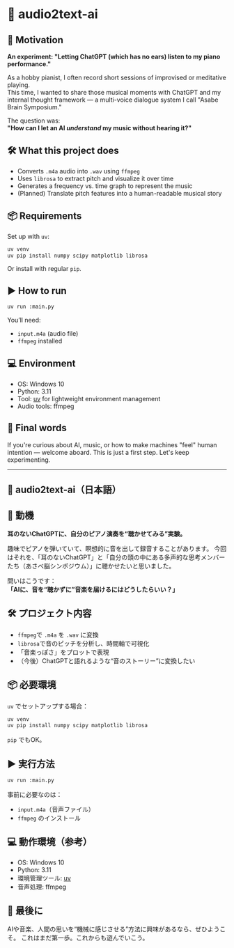 # 🎹 audio2text-ai

## 🧠 Motivation

**An experiment: "Letting ChatGPT (which has no ears) listen to my piano performance."**

As a hobby pianist, I often record short sessions of improvised or meditative playing.  
This time, I wanted to share those musical moments with ChatGPT and my internal thought framework — a multi-voice dialogue system I call "Asabe Brain Symposium."

The question was:  
**"How can I let an AI *understand* my music without hearing it?"**

## 🛠️ What this project does

- Converts `.m4a` audio into `.wav` using `ffmpeg`  
- Uses `librosa` to extract pitch and visualize it over time  
- Generates a frequency vs. time graph to represent the music  
- (Planned) Translate pitch features into a human-readable musical story

## 📦 Requirements

Set up with `uv`:

```bash
uv venv
uv pip install numpy scipy matplotlib librosa
````

Or install with regular `pip`.

## ▶️ How to run

```bash
uv run :main.py
```

You’ll need:

* `input.m4a` (audio file)
* `ffmpeg` installed

## 💻 Environment

* OS: Windows 10
* Python: 3.11
* Tool: [uv](https://github.com/astral-sh/uv) for lightweight environment management
* Audio tools: ffmpeg

## 🙏 Final words

If you're curious about AI, music, or how to make machines "feel" human intention — welcome aboard.
This is just a first step. Let's keep experimenting.

---

## 🎹 audio2text-ai（日本語）

## 🧠 動機

**耳のないChatGPTに、自分のピアノ演奏を“聴かせてみる”実験。**

趣味でピアノを弾いていて、瞑想的に音を出して録音することがあります。
今回はそれを、「耳のないChatGPT」と「自分の頭の中にある多声的な思考メンバーたち（あさべ脳シンポジウム）」に聴かせたいと思いました。

問いはこうです：
**「AIに、音を“聴かずに”音楽を届けるにはどうしたらいい？」**

## 🛠️ プロジェクト内容

* `ffmpeg`で `.m4a` を `.wav` に変換
* `librosa`で音のピッチを分析し、時間軸で可視化
* 「音楽っぽさ」をプロットで表現
* （今後）ChatGPTと語れるような“音のストーリー”に変換したい

## 📦 必要環境

`uv` でセットアップする場合：

```bash
uv venv
uv pip install numpy scipy matplotlib librosa
```

`pip` でもOK。

## ▶️ 実行方法

```bash
uv run :main.py
```

事前に必要なのは：

* `input.m4a`（音声ファイル）
* `ffmpeg` のインストール

## 💻 動作環境（参考）

* OS: Windows 10
* Python: 3.11
* 環境管理ツール: [uv](https://github.com/astral-sh/uv)
* 音声処理: ffmpeg

## 🙏 最後に

AIや音楽、人間の思いを“機械に感じさせる”方法に興味があるなら、ぜひようこそ。
これはまだ第一歩。これからも遊んでいこう。